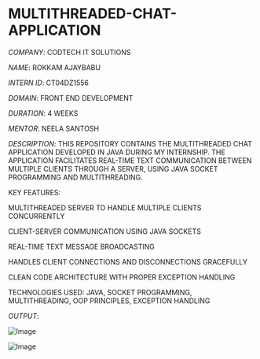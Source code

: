 # MULTITHREADED-CHAT-APPLICATION

*COMPANY*: CODTECH IT SOLUTIONS

*NAME*: ROKKAM AJAYBABU

*INTERN ID*: CT04DZ1556

*DOMAIN*: FRONT END DEVELOPMENT

*DURATION*: 4 WEEKS

*MENTOR*: NEELA SANTOSH

*DESCRIPTION*:
THIS REPOSITORY CONTAINS THE MULTITHREADED CHAT APPLICATION DEVELOPED IN JAVA DURING MY INTERNSHIP.
THE APPLICATION FACILITATES REAL-TIME TEXT COMMUNICATION BETWEEN MULTIPLE CLIENTS THROUGH A SERVER, USING JAVA SOCKET PROGRAMMING AND MULTITHREADING.

KEY FEATURES:

MULTITHREADED SERVER TO HANDLE MULTIPLE CLIENTS CONCURRENTLY

CLIENT-SERVER COMMUNICATION USING JAVA SOCKETS

REAL-TIME TEXT MESSAGE BROADCASTING

HANDLES CLIENT CONNECTIONS AND DISCONNECTIONS GRACEFULLY

CLEAN CODE ARCHITECTURE WITH PROPER EXCEPTION HANDLING

TECHNOLOGIES USED: JAVA, SOCKET PROGRAMMING, MULTITHREADING, OOP PRINCIPLES, EXCEPTION HANDLING

*OUTPUT*:

![Image](https://github.com/user-attachments/assets/8648e202-ac5c-4754-a84a-bc3b2ac036e3)

![Image](https://github.com/user-attachments/assets/a21022a7-2783-4e90-8ff5-9df57f5e88d0)
